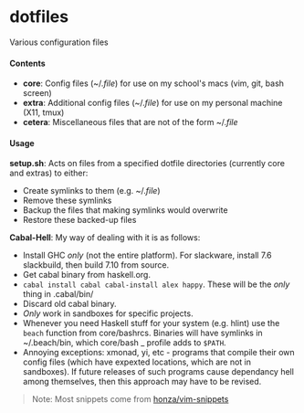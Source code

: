 dotfiles
========

Various configuration files

#### Contents

*   **core**: Config files (~/.*file*) for use on my school's macs (vim, git, bash screen)  
*   **extra**: Additional config files (~/.*file*) for use on my personal machine (X11, tmux)  
*   **cetera**: Miscellaneous files that are not of the form ~/.*file*  

#### Usage

**setup.sh**: Acts on files from a specified dotfile directories (currently core and extras) to either:  
*   Create symlinks to them (e.g. ~/.*file*)
*   Remove these symlinks  
*   Backup the files that making symlinks would overwrite  
*   Restore these backed-up files  

**Cabal-Hell**: My way of dealing with it is as follows:
*   Install GHC *only* (not the entire platform). For slackware, install 7.6 slackbuild, then build 7.10 from source.
*   Get cabal binary from haskell.org.
*   `cabal install cabal cabal-install alex happy`. These will be the *only* thing in .cabal/bin/
*   Discard old cabal binary.
*   *Only* work in sandboxes for specific projects.
*   Whenever you need Haskell stuff for your system (e.g. hlint) use the `beach` function from core/bashrcs. Binaries will have symlinks in ~/.beach/bin, which core/bash _ profile adds to `$PATH`.
*   Annoying exceptions: xmonad, yi, etc - programs that compile their own config files (which have expexted locations, which are not in sandboxes). If future releases of such programs cause dependancy hell among themselves, then this approach may have to be revised.

> Note: Most snippets come from [honza/vim-snippets](https://www.github.com/honza/vim-snippets)
